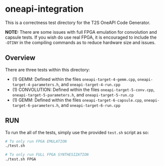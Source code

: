# oneapi-integration

This is a correctness test directory for the T2S OneAPI Code Generator.

**NOTE:** There are some issues with full FPGA emulation for convolution and capsule tests. 
If you wish do use real FPGA, it is encouraged to include the `-DTINY` in the compiling commands as to reduce hardware size and issues.

## Overview

There are three tests within this directory:
- (1) GEMM: Defined within the files `oneapi-target-4-gemm.cpp`, `oneapi-target-4-parameters.h`, and `oneapi-target-4-run.cpp`
- (1) CONVOLUTION: Defined within the files `oneapi-target-5-conv.cpp`, `oneapi-target-5-parameters.h`, and `oneapi-target-5-run.cp`
- (1) GEMM: Defined within the files `oneapi-target-6-capsule.cpp`, `oneapi-target-6-parameters.h`, and `oneapi-target-6-run.cpp`

## RUN

To run the all of the tests, simply use the provided `test.sh` script as so:

```bash
# To only run FPGA EMULATION
./test.sh

# To only run FULL FPGA SYNTHESIZATION
./test.sh FPGA
```

